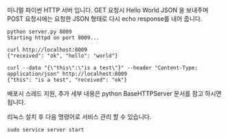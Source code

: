 미니멀 파이썬 HTTP 서버 입니다.
GET 요청시 Hello World JSON 을 보내주며
POST 요청시에는 요청한 JSON 형태로 다시 echo response를 내어 줍니다.

```
python server.py 8009
Starting httpd on port 8009...
```

```
curl http://localhost:8009
{"received": "ok", "hello": "world"}
```

```
curl --data "{\"this\":\"is a test\"}" --header "Content-Type: application/json" http://localhost:8009
{"this": "is a test", "received": "ok"}
```

배포시 스레드 지원, 추가 세부 내용은 python BaseHTTPServer 문서를 참고 하시면 됩니다.
 
리눅스 설치 후 다음 명령어로 서비스 관리 할 수 있습니다.
```
sudo service server start
```
